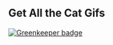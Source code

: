 ## Get All the Cat Gifs

[![Greenkeeper badge](https://badges.greenkeeper.io/jcblw/gimmeztehcatz.svg)](https://greenkeeper.io/)
